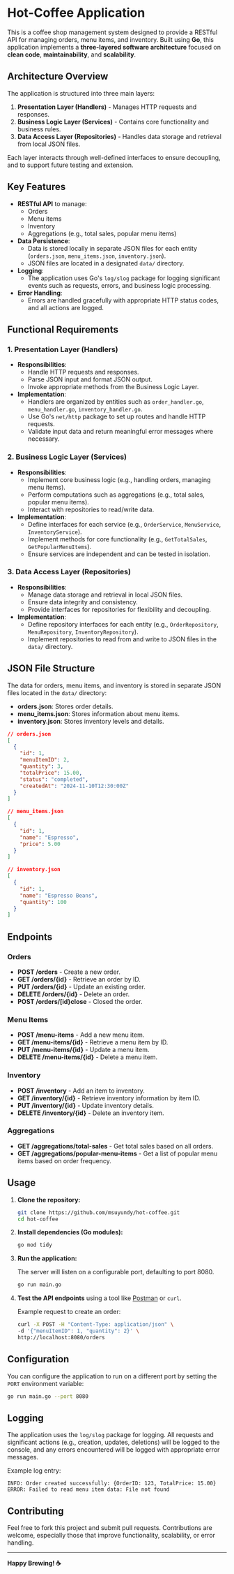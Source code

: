 # Hot-Coffee Application

This is a coffee shop management system designed to provide a RESTful API for managing orders, menu items, and inventory. Built using **Go**, this application implements a **three-layered software architecture** focused on **clean code**, **maintainability**, and **scalability**.

## Architecture Overview

The application is structured into three main layers:

1. **Presentation Layer (Handlers)** - Manages HTTP requests and responses.
2. **Business Logic Layer (Services)** - Contains core functionality and business rules.
3. **Data Access Layer (Repositories)** - Handles data storage and retrieval from local JSON files.

Each layer interacts through well-defined interfaces to ensure decoupling, and to support future testing and extension.

## Key Features

- **RESTful API** to manage:
  - Orders
  - Menu items
  - Inventory
  - Aggregations (e.g., total sales, popular menu items)
- **Data Persistence**:
  - Data is stored locally in separate JSON files for each entity (`orders.json`, `menu_items.json`, `inventory.json`).
  - JSON files are located in a designated `data/` directory.
- **Logging**:
  - The application uses Go's `log/slog` package for logging significant events such as requests, errors, and business logic processing.
- **Error Handling**:
  - Errors are handled gracefully with appropriate HTTP status codes, and all actions are logged.

## Functional Requirements

### 1. Presentation Layer (Handlers)

- **Responsibilities**:
  - Handle HTTP requests and responses.
  - Parse JSON input and format JSON output.
  - Invoke appropriate methods from the Business Logic Layer.
- **Implementation**:
  - Handlers are organized by entities such as `order_handler.go`, `menu_handler.go`, `inventory_handler.go`.
  - Use Go's `net/http` package to set up routes and handle HTTP requests.
  - Validate input data and return meaningful error messages where necessary.

### 2. Business Logic Layer (Services)

- **Responsibilities**:
  - Implement core business logic (e.g., handling orders, managing menu items).
  - Perform computations such as aggregations (e.g., total sales, popular menu items).
  - Interact with repositories to read/write data.
- **Implementation**:
  - Define interfaces for each service (e.g., `OrderService`, `MenuService`, `InventoryService`).
  - Implement methods for core functionality (e.g., `GetTotalSales`, `GetPopularMenuItems`).
  - Ensure services are independent and can be tested in isolation.

### 3. Data Access Layer (Repositories)

- **Responsibilities**:
  - Manage data storage and retrieval in local JSON files.
  - Ensure data integrity and consistency.
  - Provide interfaces for repositories for flexibility and decoupling.
- **Implementation**:
  - Define repository interfaces for each entity (e.g., `OrderRepository`, `MenuRepository`, `InventoryRepository`).
  - Implement repositories to read from and write to JSON files in the `data/` directory.

## JSON File Structure

The data for orders, menu items, and inventory is stored in separate JSON files located in the `data/` directory:

- **orders.json**: Stores order details.
- **menu_items.json**: Stores information about menu items.
- **inventory.json**: Stores inventory levels and details.

```json
// orders.json
[
  {
    "id": 1,
    "menuItemID": 2,
    "quantity": 3,
    "totalPrice": 15.00,
    "status": "completed",
    "createdAt": "2024-11-10T12:30:00Z"
  }
]
```

```json
// menu_items.json
[
  {
    "id": 1,
    "name": "Espresso",
    "price": 5.00
  }
]
```

```json
// inventory.json
[
  {
    "id": 1,
    "name": "Espresso Beans",
    "quantity": 100
  }
]
```

## Endpoints

### Orders

- **POST /orders** - Create a new order.
- **GET /orders/{id}** - Retrieve an order by ID.
- **PUT /orders/{id}** - Update an existing order.
- **DELETE /orders/{id}** - Delete an order.
- **POST /orders/[id}close** - Closed the order.


### Menu Items

- **POST /menu-items** - Add a new menu item.
- **GET /menu-items/{id}** - Retrieve a menu item by ID.
- **PUT /menu-items/{id}** - Update a menu item.
- **DELETE /menu-items/{id}** - Delete a menu item.

### Inventory

- **POST /inventory** - Add an item to inventory.
- **GET /inventory/{id}** - Retrieve inventory information by item ID.
- **PUT /inventory/{id}** - Update inventory details.
- **DELETE /inventory/{id}** - Delete an inventory item.

### Aggregations

- **GET /aggregations/total-sales** - Get total sales based on all orders.
- **GET /aggregations/popular-menu-items** - Get a list of popular menu items based on order frequency.

## Usage

1. **Clone the repository:**

   ```bash
   git clone https://github.com/msuyundy/hot-coffee.git
   cd hot-coffee
   ```

2. **Install dependencies (Go modules):**

   ```bash
   go mod tidy
   ```

3. **Run the application:**

   The server will listen on a configurable port, defaulting to port 8080.

   ```bash
   go run main.go
   ```

4. **Test the API endpoints** using a tool like [Postman](https://www.postman.com/) or `curl`.

   Example request to create an order:

   ```bash
   curl -X POST -H "Content-Type: application/json" \
   -d '{"menuItemID": 1, "quantity": 2}' \
   http://localhost:8080/orders
   ```

## Configuration

You can configure the application to run on a different port by setting the `PORT` environment variable:

```bash
go run main.go --port 8080
```

## Logging

The application uses the `log/slog` package for logging. All requests and significant actions (e.g., creation, updates, deletions) will be logged to the console, and any errors encountered will be logged with appropriate error messages.

Example log entry:

```text
INFO: Order created successfully: {OrderID: 123, TotalPrice: 15.00}
ERROR: Failed to read menu item data: File not found
```

## Contributing

Feel free to fork this project and submit pull requests. Contributions are welcome, especially those that improve functionality, scalability, or error handling.

---

**Happy Brewing! ☕**